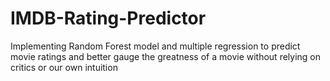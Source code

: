 # IMDB-Rating-Predictor
Implementing Random Forest model and multiple regression to predict movie ratings and better gauge the greatness of a movie without relying on critics or our own intuition 
